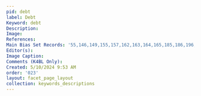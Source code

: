 ```yaml
---
pid: debt
label: Debt
Keyword: debt
Description: 
Image: 
References: 
Main Bias Set Records: '55,146,149,155,157,162,163,164,165,185,186,196,197,198,199,202,204,205,206,213,229,325'
Editor(s): 
Image Caption: 
Comments (K4BL Only): 
Created: 5/10/2024 9:53 AM
order: '023'
layout: facet_page_layout
collection: keywords_descriptions
---
```


